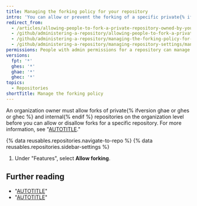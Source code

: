 ```yaml
---
title: Managing the forking policy for your repository
intro: 'You can allow or prevent the forking of a specific private{% ifversion ghae or ghes or ghec %} or internal{% endif %} repository owned by an organization.'
redirect_from:
  - /articles/allowing-people-to-fork-a-private-repository-owned-by-your-organization
  - /github/administering-a-repository/allowing-people-to-fork-a-private-repository-owned-by-your-organization
  - /github/administering-a-repository/managing-the-forking-policy-for-your-repository
  - /github/administering-a-repository/managing-repository-settings/managing-the-forking-policy-for-your-repository
permissions: People with admin permissions for a repository can manage the forking policy for the repository.
versions:
  fpt: '*'
  ghes: '*'
  ghae: '*'
  ghec: '*'
topics:
  - Repositories
shortTitle: Manage the forking policy
---
```

An organization owner must allow forks of private{% ifversion ghae or ghes or ghec %} and internal{% endif %} repositories on the organization level before you can allow or disallow forks for a specific repository. For more information, see "[AUTOTITLE](/organizations/managing-organization-settings/managing-the-forking-policy-for-your-organization)."

{% data reusables.repositories.navigate-to-repo %}
{% data reusables.repositories.sidebar-settings %}
1. Under "Features", select **Allow forking**.

## Further reading

- "[AUTOTITLE](/pull-requests/collaborating-with-pull-requests/working-with-forks/about-forks)"
- "[AUTOTITLE](/organizations/managing-user-access-to-your-organizations-repositories/repository-roles-for-an-organization)"
